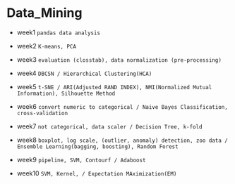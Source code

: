 # Data_Mining

  - week1 ```pandas data analysis```

  - week2 ```K-means, PCA```

  - week3 ```evaluation (closstab), data normalization (pre-processing)```

  - week4 ```DBCSN / Hierarchical Clustering(HCA)```

  - week5 ```t-SNE / ARI(Adjusted RAND INDEX), NMI(Normalized Mutual Information), Silhouette Method```

  - week6 ```convert numeric to categorical / Naive Bayes Classification, cross-validation```

  - week7 ```not categorical, data scaler / Decision Tree, k-fold```

  - week8 ```boxplot, log scale, (outlier, anomaly) detection, zoo data / Ensemble Learning(bagging, boosting), Random Forest```

  - week9 ```pipeline, SVM, Contourf / Adaboost```

  - week10 ```SVM, Kernel, / Expectation MAximization(EM)```
